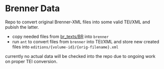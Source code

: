 # Brenner Data

Repo to convert original Brenner-XML files into some valid TEI/XML and pubish the latter.

* copy needed files from [br_texts/BR](https://gitlab.oeaw.ac.at/acdh-ch/ace/der-brenner/brenner) into `brenner`
* run `ant` to convert files from `brenner` into TEI/XML and store new created files into `editions/{volume-id}/{orig-filename}.xml`

currently no actual data will be checked into the repo due to ongoing work on proper TEI conversion.
